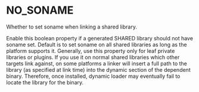   

# NO_SONAME  
Whether to set soname when linking a shared library.  

Enable this boolean property if a generated SHARED library
should not have soname set.  Default is to set soname on all
shared libraries as long as the platform supports it.
Generally, use this property only for leaf private libraries or
plugins.  If you use it on normal shared libraries which other targets
link against, on some platforms a linker will insert a full path to
the library (as specified at link time) into the dynamic section of
the dependent binary.  Therefore, once installed, dynamic loader may
eventually fail to locate the library for the binary.  


